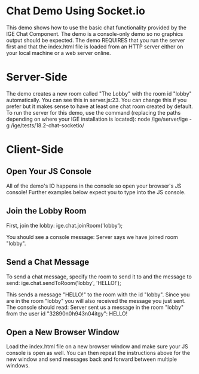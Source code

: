 # Chat Demo Using Socket.io
This demo shows how to use the basic chat functionality provided by the IGE Chat Component. The demo is a console-only
demo so no graphics output should be expected. The demo REQUIRES that you run the server first and that the index.html
file is loaded from an HTTP server either on your local machine or a web server online.

# Server-Side
The demo creates a new room called "The Lobby" with the room id "lobby" automatically. You can see this in server.js:23.
You can change this if you prefer but it makes sense to have at least one chat room created by default. To run the
server for this demo, use the command (replacing the paths depending on where your IGE installation is located):
	node /ige/server/ige -g /ige/tests/18.2-chat-socketio/

# Client-Side
## Open Your JS Console
All of the demo's IO happens in the console so open your browser's JS console! Further examples below expect you to type
into the JS console.

## Join the Lobby Room
First, join the lobby:
	ige.chat.joinRoom('lobby');

You should see a console message:
	Server says we have joined room "lobby".

## Send a Chat Message
To send a chat message, specify the room to send it to and the message to send:
	ige.chat.sendToRoom('lobby', 'HELLO!');

This sends a message "HELLO!" to the room with the id "lobby". Since you are in the room "lobby" you will also received
the message you just sent. The console should read:
	Server sent us a message in the room "lobby" from the user id "32890n0h943n04itgy": HELLO!

## Open a New Browser Window
Load the index.html file on a new browser window and make sure your JS console is open as well. You can then repeat the
instructions above for the new window and send messages back and forward between multiple windows.
